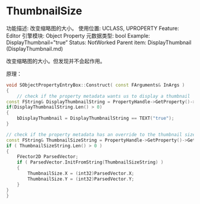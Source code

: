 # ThumbnailSize

功能描述: 改变缩略图的大小。
使用位置: UCLASS, UPROPERTY
Feature: Editor
引擎模块: Object Property
元数据类型: bool
Example: DisplayThumbnail="true”
Status: NotWorked
Parent item: DisplayThumbnail (DisplayThumbnail.md)

改变缩略图的大小。但发现并不会起作用。

原理：

```cpp
void SObjectPropertyEntryBox::Construct( const FArguments& InArgs )
{
	// check if the property metadata wants us to display a thumbnail
const FString& DisplayThumbnailString = PropertyHandle->GetProperty()->GetMetaData(TEXT("DisplayThumbnail"));
if(DisplayThumbnailString.Len() > 0)
{
	bDisplayThumbnail = DisplayThumbnailString == TEXT("true");
}

// check if the property metadata has an override to the thumbnail size
const FString& ThumbnailSizeString = PropertyHandle->GetProperty()->GetMetaData(TEXT("ThumbnailSize"));
if ( ThumbnailSizeString.Len() > 0 )
{
	FVector2D ParsedVector;
	if ( ParsedVector.InitFromString(ThumbnailSizeString) )
	{
		ThumbnailSize.X = (int32)ParsedVector.X;
		ThumbnailSize.Y = (int32)ParsedVector.Y;
	}
}
}
```